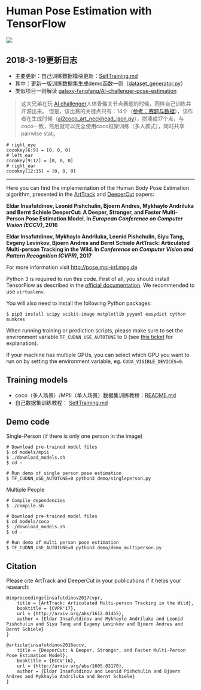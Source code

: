 # Human Pose Estimation with TensorFlow

![](images/teaser.png)

## 2018-3-19更新日志

 - 主要更新：自己训练数据模块更新：[SelfTraining.md](https://github.com/mattzheng/pose-tensorflow-detailed/blob/master/models/SelfTraining.md)
 - 其中：更新一版训练数据集生成demo函数一则（[dataset_generator.py](https://github.com/mattzheng/pose-tensorflow-detailed/blob/master/models/dataset_generator.py)）
 - 类似项目一则解读 [galaxy-fangfang/AI-challenger-pose-estimation](https://github.com/galaxy-fangfang/AI-challenger-pose-estimation)

> 这大兄弟在玩 [AI challenger](https://challenger.ai/)人体骨骼关节点赛题的时候，同样自己训练并开源出来。
> 但是，该比赛的关键点只有：14个（[参考：赛题与数据](https://challenger.ai/competition/keypoint/subject)），该作者在生成时候（[ai2coco_art_neckhead_json.py](https://github.com/galaxy-fangfang/AI-challenger-pose-estimation/blob/master/ai2coco_art_neckhead_json.py)），拼凑成17个点，与coco一致，然后就可以完全使用coco框架训练（多人模式），同时共享pairwise  stat。

```
# right_eye
cocokey[6:9] = [0, 0, 0]
# left_ear
cocokey[9:12] = [0, 0, 0]
# right_ear
cocokey[12:15] = [0, 0, 0]
```


----------


Here you can find the implementation of the Human Body Pose Estimation algorithm,
presented in the [ArtTrack](http://arxiv.org/abs/1612.01465) and [DeeperCut](http://arxiv.org/abs/1605.03170) papers:

**Eldar Insafutdinov, Leonid Pishchulin, Bjoern Andres, Mykhaylo Andriluka and Bernt Schiele
DeeperCut:  A Deeper, Stronger, and Faster Multi-Person Pose Estimation Model.
In _European Conference on Computer Vision (ECCV)_, 2016**

**Eldar Insafutdinov, Mykhaylo Andriluka, Leonid Pishchulin, Siyu Tang, Evgeny Levinkov, Bjoern Andres and Bernt Schiele
ArtTrack: Articulated Multi-person Tracking in the Wild.
In _Conference on Computer Vision and Pattern Recognition (CVPR)_, 2017**

For more information visit http://pose.mpi-inf.mpg.de

Python 3 is required to run this code.
First of all, you should install TensorFlow as described in the
[official documentation](https://www.tensorflow.org/install/).
We recommended to use `virtualenv`.

You will also need to install the following Python packages:

```
$ pip3 install scipy scikit-image matplotlib pyyaml easydict cython munkres
```

When running training or prediction scripts, please make sure to set the environment variable
`TF_CUDNN_USE_AUTOTUNE` to 0 (see [this ticket](https://github.com/tensorflow/tensorflow/issues/5048)
for explanation).

If your machine has multiple GPUs, you can select which GPU you want to run on
by setting the environment variable, eg. `CUDA_VISIBLE_DEVICES=0`.


## Training models

 - coco（多人场景）/MPII（单人场景）数据集训练教程：[README.md](https://github.com/mattzheng/pose-tensorflow-detailed/blob/master/models/README.md)
 - 自己数据集训练教程：
   [SelfTraining.md](https://github.com/mattzheng/pose-tensorflow-detailed/blob/master/models/SelfTraining.md)



## Demo code

Single-Person (if there is only one person in the image)

```
# Download pre-trained model files
$ cd models/mpii
$ ./download_models.sh
$ cd -

# Run demo of single person pose estimation
$ TF_CUDNN_USE_AUTOTUNE=0 python3 demo/singleperson.py
```

Multiple People

```
# Compile dependencies
$ ./compile.sh

# Download pre-trained model files
$ cd models/coco
$ ./download_models.sh
$ cd -

# Run demo of multi person pose estimation
$ TF_CUDNN_USE_AUTOTUNE=0 python3 demo/demo_multiperson.py
```


## Citation
Please cite ArtTrack and DeeperCut in your publications if it helps your research:

    @inproceedings{insafutdinov2017cvpr,
	    title = {ArtTrack: Articulated Multi-person Tracking in the Wild},
	    booktitle = {CVPR'17},
	    url = {http://arxiv.org/abs/1612.01465},
	    author = {Eldar Insafutdinov and Mykhaylo Andriluka and Leonid Pishchulin and Siyu Tang and Evgeny Levinkov and Bjoern Andres and Bernt Schiele}
    }

    @article{insafutdinov2016eccv,
        title = {DeeperCut: A Deeper, Stronger, and Faster Multi-Person Pose Estimation Model},
	    booktitle = {ECCV'16},
        url = {http://arxiv.org/abs/1605.03170},
        author = {Eldar Insafutdinov and Leonid Pishchulin and Bjoern Andres and Mykhaylo Andriluka and Bernt Schiele}
    }

